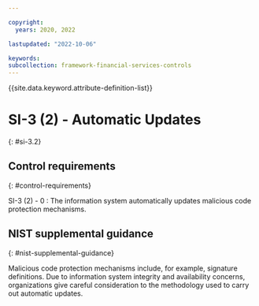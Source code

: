 ```yaml
---

copyright:
  years: 2020, 2022

lastupdated: "2022-10-06"

keywords: 
subcollection: framework-financial-services-controls
---
```


{{site.data.keyword.attribute-definition-list}}

               
# SI-3 (2) - Automatic Updates
{: #si-3.2}

## Control requirements
{: #control-requirements}

SI-3 (2) - 0
    : The information system automatically updates malicious code protection mechanisms.

## NIST supplemental guidance
{: #nist-supplemental-guidance}

Malicious code protection mechanisms include, for example, signature definitions. Due to information system integrity and availability concerns, organizations give careful consideration to the methodology used to carry out automatic updates.





